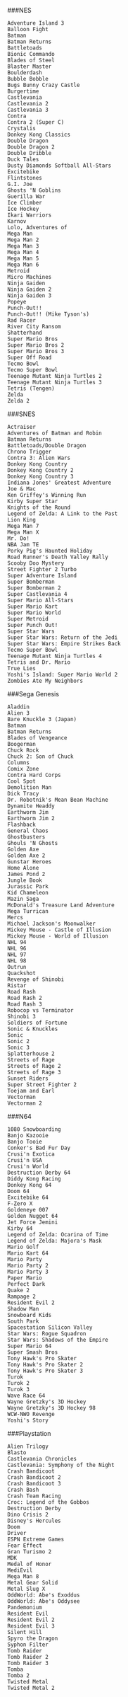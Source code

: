 ###NES

	Adventure Island 3
	Balloon Fight
	Batman
	Batman Returns
	Battletoads
	Bionic Commando
	Blades of Steel
	Blaster Master
	Boulderdash
	Bubble Bobble
	Bugs Bunny Crazy Castle
	Burgertime
	Castlevania
	Castlevania 2
	Castlevania 3
	Contra
	Contra 2 (Super C)
	Crystalis
	Donkey Kong Classics
	Double Dragon
	Double Dragon 2
	Double Dribble
	Duck Tales
	Dusty Diamonds Softball All-Stars
	Excitebike
	Flintstones
	G.I. Joe
	Ghosts 'N Goblins
	Guerilla War
	Ice Climber
	Ice Hockey
	Ikari Warriors
	Karnov
	Lolo, Adventures of
	Mega Man
	Mega Man 2
	Mega Man 3
	Mega Man 4
	Mega Man 5
	Mega Man 6
	Metroid
	Micro Machines
	Ninja Gaiden
	Ninja Gaiden 2
	Ninja Gaiden 3
	Popeye
	Punch-Out!!
	Punch-Out!! (Mike Tyson's)
	Rad Racer
	River City Ransom
	Shatterhand
	Super Mario Bros
	Super Mario Bros 2
	Super Mario Bros 3
	Super Off Road
	Tecmo Bowl
	Tecmo Super Bowl
	Teenage Mutant Ninja Turtles 2
	Teenage Mutant Ninja Turtles 3
	Tetris (Tengen)
	Zelda
	Zelda 2

###SNES

	Actraiser
	Adventures of Batman and Robin
	Batman Returns
	Battletoads/Double Dragon
	Chrono Trigger
	Contra 3: Alien Wars
	Donkey Kong Country
	Donkey Kong Country 2
	Donkey Kong Country 3
	Indiana Jones' Greatest Adventure
	Joe & Mac
	Ken Griffey's Winning Run
	Kirby Super Star
	Knights of the Round
	Legend of Zelda: A Link to the Past
	Lion King
	Mega Man 7
	Mega Man X
	Mr. Do!
	NBA Jam TE
	Porky Pig's Haunted Holiday
	Road Runner's Death Valley Rally
	Scooby Doo Mystery
	Street Fighter 2 Turbo
	Super Adventure Island
	Super Bomberman
	Super Bomberman 2
	Super Castlevania 4
	Super Mario All-Stars
	Super Mario Kart
	Super Mario World
	Super Metroid
	Super Punch Out!
	Super Star Wars
	Super Star Wars: Return of the Jedi
	Super Star Wars: Empire Strikes Back
	Tecmo Super Bowl
	Teenage Mutant Ninja Turtles 4
	Tetris and Dr. Mario
	True Lies
	Yoshi's Island: Super Mario World 2
	Zombies Ate My Neighbors

###Sega Genesis
	
	Aladdin
	Alien 3
	Bare Knuckle 3 (Japan)
	Batman
	Batman Returns
	Blades of Vengeance
	Boogerman
	Chuck Rock
	Chuck 2: Son of Chuck
	Columns
	Comix Zone
	Contra Hard Corps
	Cool Spot
	Demolition Man
	Dick Tracy
	Dr. Robotnik's Mean Bean Machine
	Dynamite Headdy
	Earthworm Jim
	Earthworm Jim 2
	Flashback
	General Chaos
	Ghostbusters
	Ghouls 'N Ghosts
	Golden Axe
	Golden Axe 2
	Gunstar Heroes
	Home Alone
	James Pond 2
	Jungle Book
	Jurassic Park
	Kid Chameleon
	Mazin Saga
	McDonald's Treasure Land Adventure
	Mega Turrican
	Mercs
	Michael Jackson's Moonwalker
	Mickey Mouse - Castle of Illusion
	Mickey Mouse - World of Illusion
	NHL 94
	NHL 96
	NHL 97
	NHL 98
	Outrun
	Quackshot
	Revenge of Shinobi
	Ristar
	Road Rash
	Road Rash 2
	Road Rash 3
	Robocop vs Terminator
	Shinobi 3
	Soldiers of Fortune
	Sonic & Knuckles
	Sonic 
	Sonic 2
	Sonic 3
	Splatterhouse 2
	Streets of Rage
	Streets of Rage 2
	Streets of Rage 3
	Sunset Riders
	Super Street Fighter 2
	Toejam and Earl
	Vectorman
	Vectorman 2

###N64

	1080 Snowboarding
	Banjo Kazooie
	Banjo Tooie
	Conker's Bad Fur Day
	Crusi'n Exotica
	Crusi'n USA
	Crusi'n World
	Destruction Derby 64
	Diddy Kong Racing
	Donkey Kong 64
	Doom 64
	Excitebike 64
	F-Zero X
	Goldeneye 007
	Golden Nugget 64
	Jet Force Jemini
	Kirby 64
	Legend of Zelda: Ocarina of Time
	Legend of Zelda: Majora's Mask
	Mario Golf
	Mario Kart 64
	Mario Party
	Mario Party 2
	Mario Party 3
	Paper Mario
	Perfect Dark
	Quake 2
	Rampage 2
	Resident Evil 2
	Shadow Man
	Snowboard Kids
	South Park
	Spacestation Silicon Valley
	Star Wars: Rogue Squadron
	Star Wars: Shadows of the Empire
	Super Mario 64
	Super Smash Bros
	Tony Hawk's Pro Skater
	Tony Hawk's Pro Skater 2
	Tony Hawk's Pro Skater 3
	Turok
	Turok 2
	Turok 3
	Wave Race 64
	Wayne Gretzky's 3D Hockey
	Wayne Gretzky's 3D Hockey 98
	WCW-NWO Revenge
	Yoshi's Story

###Playstation

	Alien Trilogy
	Blasto
	Castlevania Chronicles
	Castlevania: Symphony of the Night
	Crash Bandicoot
	Crash Bandicoot 2
	Crash Bandicoot 3
	Crash Bash
	Crash Team Racing
	Croc: Legend of the Gobbos
	Destruction Derby
	Dino Crisis 2
	Disney's Hercules
	Doom
	Driver
	ESPN Extreme Games
	Fear Effect
	Gran Turismo 2
	MDK
	Medal of Honor
	MediEvil
	Mega Man 8
	Metal Gear Solid
	Metal Slug X
	OddWorld: Abe's Exoddus
	OddWorld: Abe's Oddysee
	Pandemonium
	Resident Evil
	Resident Evil 2
	Resident Evil 3
	Silent Hill
	Spyro the Dragon
	Syphon Filter
	Tomb Raider
	Tomb Raider 2
	Tomb Raider 3
	Tomba
	Tomba 2
	Twisted Metal
	Twisted Metal 2
